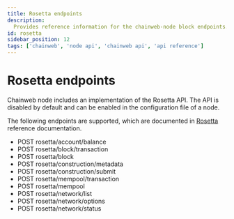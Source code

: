 ```yaml
---
title: Rosetta endpoints
description:
  Provides reference information for the chainweb-node block endpoints.
id: rosetta
sidebar_position: 12
tags: ['chainweb', 'node api', 'chainweb api', 'api reference']
---
```


# Rosetta endpoints

Chainweb node includes an implementation of the Rosetta API. 
The API is disabled by default and can be enabled in the configuration file of a node.

The following endpoints are supported, which are documented in [Rosetta](https://docs.cdp.coinbase.com/rosetta/docs/full-reference/) reference documentation.

- POST rosetta/account/balance
- POST rosetta/block/transaction
- POST rosetta/block
- POST rosetta/construction/metadata
- POST rosetta/construction/submit
- POST rosetta/mempool/transaction
- POST rosetta/mempool
- POST rosetta/network/list
- POST rosetta/network/options
- POST rosetta/network/status